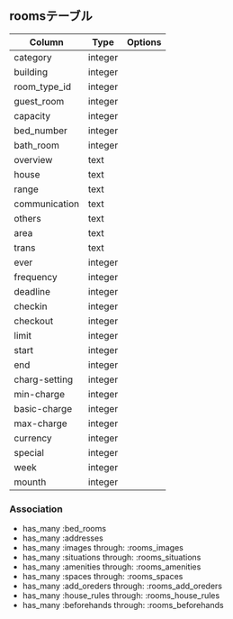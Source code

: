   ## roomsテーブル

|Column|Type|Options|
|------|----|-------|
|category|integer||
|building|integer||
|room_type_id|integer||
|guest_room|integer||
|capacity|integer||
|bed_number|integer||
|bath_room|integer||
|overview|text||
|house|text||
|range|text||
|communication|text||
|others|text||
|area|text||
|trans|text||
|ever|integer||
|frequency|integer|
|deadline|integer||
|checkin|integer||
|checkout|integer||
|limit|integer||
|start|integer||
|end|integer||
|charg-setting|integer||
|min-charge|integer||
|basic-charge|integer||
|max-charge|integer||
|currency|integer||
|special|integer||
|week|integer||
|mounth|integer||



### Association
- has_many :bed_rooms
- has_many :addresses
- has_many :images through: :rooms_images
- has_many :situations through: :rooms_situations
- has_many :amenities through: :rooms_amenities
- has_many :spaces through: :rooms_spaces
- has_many :add_oreders through: :rooms_add_oreders
- has_many :house_rules through: :rooms_house_rules
- has_many :beforehands through: :rooms_beforehands




